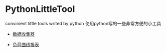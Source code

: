 # PythonLittleTool
convinient little tools writed by python
使用python写的一些非常方便的小工具

- [数据收集器](PythonLittleTool/collectDataFromExcel)

- [负荷曲线报表](PythonLittleTool/loadCurveReport)
